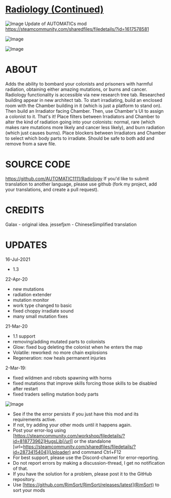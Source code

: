 # [Radiology (Continued)]()

![Image](https://i.imgur.com/buuPQel.png)
Update of AUTOMATICs mod https://steamcommunity.com/sharedfiles/filedetails/?id=1617578581

![Image](https://i.imgur.com/pufA0kM.png)
	
![Image](https://i.imgur.com/Z4GOv8H.png)
# ABOUT

Adds the ability to bombard your colonists and prisoners with harmful radiation, obtaining either amazing mutations, or burns and cancer.
Radiology functionality is accessible via new research tree tab. Researched building appear in new architect tab.
To start irradiating, build an enclosed room with the Chamber building in it (which is just a platform to stand on). Then build an Irradiator facing Chamber. Then, use Chamber's UI to assign a colonist to it. That's it!
Place filters between Irradiators and Chamber to alter the kind of radiation going into your colonists: normal, rare (which makes rare mutations more likely and cancer less likely), and burn radiation (which just causes burns).
Place blockers between Irradiators and Chamber to select which body parts to irradiate.
Should be safe to both add and remove from a save file.

# SOURCE CODE

https://github.com/AUTOMATIC1111/Radiology
If you'd like to submit translation to another language, please use github (fork my project, add your translations, and create a pull request).

# CREDITS

Galax - original idea.
jessefjxm - ChineseSimplified translation

# UPDATES

16-Jul-2021
- 1.3

22-Apr-20
- new mutations
- radiation extender
- mutation monitor
- work type changed to basic
- fixed choppy irradiate sound
- many small mutation fixes

21-Mar-20
- 1.1 support
- removing/adding mutated parts to colonists
- Glow: fixed bug deleting the colonist when he enters the map
- Volatile: reworked: no more chain explosions
- Regeneration: now heals permanent injuries

2-Mar-19:
- fixed wildmen and robots spawning with horns
- fixed mutations that improve skills forcing those skills to be disabled after restart
- fixed traders selling mutation body parts

![Image](https://i.imgur.com/PwoNOj4.png)


-  See if the the error persists if you just have this mod and its requirements active.
-  If not, try adding your other mods until it happens again.
-  Post your error-log using [https://steamcommunity.com/workshop/filedetails/?id=818773962]HugsLib[/url] or the standalone [url=https://steamcommunity.com/sharedfiles/filedetails/?id=2873415404](Uploader) and command Ctrl+F12
-  For best support, please use the Discord-channel for error-reporting.
-  Do not report errors by making a discussion-thread, I get no notification of that.
-  If you have the solution for a problem, please post it to the GitHub repository.
-  Use [https://github.com/RimSort/RimSort/releases/latest](RimSort) to sort your mods


